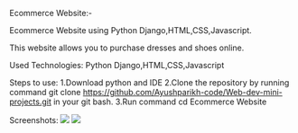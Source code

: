 Ecommerce Website:-

Ecommerce Website using Python Django,HTML,CSS,Javascript.

This website allows you to purchase dresses and shoes online.

Used Technologies:
Python Django,HTML,CSS,Javascript

Steps to use:
1.Download python and IDE
2.Clone the repository by running command 
git clone https://github.com/Ayushparikh-code/Web-dev-mini-projects.git
in your git bash.
3.Run command cd Ecommerce Website

Screenshots:
<img src="C:\Users\user\Pictures\Screenshots\Screenshot (261).png">
<img src="C:\Users\user\Pictures\Screenshots\Screenshot (260).png">